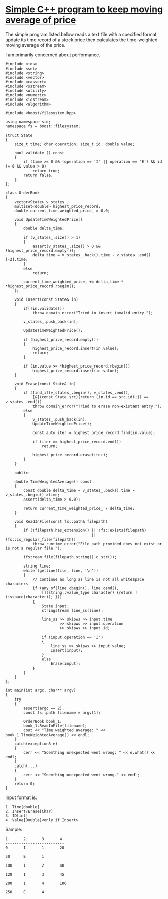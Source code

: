 # [Simple C++ program to keep moving average of price](https://codereview.stackexchange.com/questions/221052)

The simple program listed below reads a text file with a specified format, update its time record of a stock price then calculates the time-weighted moving average of the price.

I am primarily concerned about performance.

```
#include <ios>
#include <set>
#include <string>
#include <vector>
#include <cassert>
#include <sstream>
#include <utility>
#include <numeric>
#include <iostream>
#include <algorithm>

#include <boost/filesystem.hpp>

using namespace std;
namespace fs = boost::filesystem;

struct State
{
    size_t time; char operation; size_t id; double value;

    bool validate () const
    { 
        if (time >= 0 && (operation == 'I' || operation == 'E') && id != 0 && value > 0)
            return true;
        return false; 
    }
};

class OrderBook
{
    vector<State> v_states_;
    multiset<double> highest_price_record;
    double current_time_weighted_price_ = 0.0;

    void UpdateTimeWeightedPrice() 
    {
        double delta_time;
        
        if (v_states_.size() > 1)
        {
            assert(v_states_.size() > 0 && !highest_price_record.empty());
            delta_time = v_states_.back().time - v_states_.end()[-2].time;
        }
        else 
            return;

        current_time_weighted_price_ += delta_time * *highest_price_record.rbegin();
    };

    void Insert(const State& in)
    {
        if(!in.validate())
            throw domain_error("Tried to insert invalid entry.");

        v_states_.push_back(in);

        UpdateTimeWeightedPrice();
        
        if (highest_price_record.empty())
        {
            highest_price_record.insert(in.value);
            return;
        }

        if (in.value >= *highest_price_record.rbegin())
            highest_price_record.insert(in.value);
    }

    void Erase(const State& in)
    {
        if (find_if(v_states_.begin(), v_states_.end(),
            [&](const State src){return (in.id == src.id);}) == v_states_.end())
            throw domain_error("Tried to erase non-existant entry.");
        else
        {
            v_states_.push_back(in);
            UpdateTimeWeightedPrice();
            
            const auto iter = highest_price_record.find(in.value);
            
            if (iter == highest_price_record.end()) 
                return;
            
            highest_price_record.erase(iter);
        }
    }

    public:

    double TimeWeightedAverage() const 
    {
        const double delta_time = v_states_.back().time - v_states_.begin()->time;
        assert(delta_time > 0.0);

        return current_time_weighted_price_ / delta_time; 
    }

    void ReadInFile(const fs::path& filepath)
    {
        if (!filepath.has_extension() || !fs::exists(filepath) 
                                      || !fs::is_regular_file(filepath))
            throw runtime_error("File path provided does not exist or is not a regular file.");

        ifstream file(filepath.string().c_str());

        string line;
		while (getline(file, line, '\n'))
		{
    		// Continue as long as line is not all whitespace characters
			if (any_of(line.cbegin(), line.cend(), 
                [](string::value_type character) {return !(isspace(character)); }))
			{
                State input;
                stringstream line_ss(line);

				line_ss >> skipws >> input.time 
                        >> skipws >> input.operation
                        >> skipws >> input.id;
                
                if (input.operation == 'I')
                {
                    line_ss >> skipws >> input.value;
                    Insert(input);
                }
                else
                    Erase(input);
            }
		}
    }
};

int main(int argc, char** argv)
{
    try
    {
        assert(argc == 2);
        const fs::path filename = argv[1];

        OrderBook book_1;
        book_1.ReadInFile(filename);
        cout << "Time weighted average: " << book_1.TimeWeightedAverage() << endl;
    }
    catch(exception& e)
    {
        cerr << "Soemthing unexpected went wrong: " << e.what() << endl;
    }
    catch(...)
    {
        cerr << "Soemthing unexpected went wrong." << endl;       
    }
    return 0;
}
```

Input format is:

    1. Time[double] 
    2. Insert/Erase[Char] 
    3. ID[int] 
    4. Value[Double]<only if Insert>

Sample:    
    
    1.      2.      3.      4.
    --------------------------
    0       I       1       20

    50      E       1   

    100     I       2       40

    120     I       3       45

    200     I       4       100

    250     E       4

